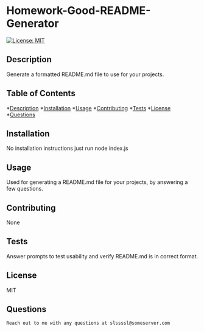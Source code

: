 
# **Homework-Good-README-Generator**

[![License: MIT](https://img.shields.io/badge/License-MIT-yellow.svg)](https://opensource.org/licenses/MIT)

## Description 
Generate a formatted README.md file to use for your projects.

## Table of Contents	 
*[Description](#description)
*[Installation](#installation)
*[Usage](#usage)
*[Contributing](#contributing)
*[Tests](#tests)
*[License](#license)
*[Questions](#questions) 

## Installation  	
No installation instructions just run node index.js 

## Usage			
Used for generating a README.md file for your projects, by answering a few questions.

## Contributing	
None 

## Tests			
Answer prompts to test usability and verify README.md is in correct format.

## License 		
MIT 
    
## Questions 
	Reach out to me with any questions at slssssl@someserver.com

